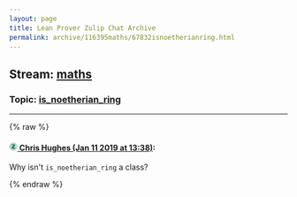 ```yaml
---
layout: page
title: Lean Prover Zulip Chat Archive 
permalink: archive/116395maths/67832isnoetherianring.html
---
```


## Stream: [maths](index.html)
### Topic: [is_noetherian_ring](67832isnoetherianring.html)

---


{% raw %}
#### [![Click to go to Zulip](../../assets/img/zulip2.png) Chris Hughes (Jan 11 2019 at 13:38)](https://leanprover.zulipchat.com/#narrow/stream/116395-maths/topic/is_noetherian_ring/near/154914215):
Why isn't `is_noetherian_ring` a class?


{% endraw %}
